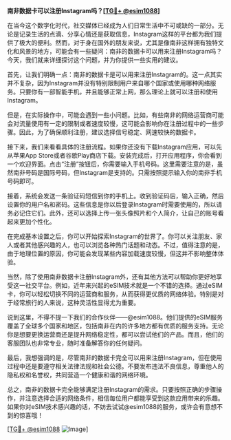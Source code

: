 **南非数据卡可以注册Instagram吗？[[TG💪+ @esim1088](https://t.me/s/esim1088)]**

在当今这个数字化时代，社交媒体已经成为人们日常生活中不可或缺的一部分。无论是记录生活的点滴、分享心情还是获取信息，Instagram这样的平台都为我们提供了极大的便利。然而，对于身在国外的朋友来说，尤其是像南非这样拥有独特文化和风景的地方，可能会有一些疑问：南非的数据卡可以用来注册Instagram吗？今天，我们就来详细探讨这个问题，并为你提供一些实用的建议。

首先，让我们明确一点：南非的数据卡是可以用来注册Instagram的。这一点其实并不复杂，因为Instagram并没有特别限制用户来自哪个国家或使用哪种网络服务。只要你有一部智能手机，并且能够正常上网，那么理论上就可以注册和使用Instagram。

但是，在实际操作中，可能会遇到一些小问题。比如，有些南非的网络运营商可能会对流量使用有一定的限制或者速度较慢，这可能会影响你在注册过程中的一些步骤。因此，为了确保顺利注册，建议选择信号稳定、网速较快的数据卡。

接下来，我们来看看具体的注册流程。如果你还没有下载Instagram应用，可以先从苹果App Store或者谷歌Play商店下载。安装完成后，打开应用程序，你会看到一个欢迎界面。点击“注册”按钮后，你需要输入手机号码。这里需要注意的是，虽然南非号码是国际号码，但Instagram是支持的。只需按照提示输入你的南非手机号码即可。

接着，系统会发送一条验证码短信到你的手机上。收到验证码后，输入正确，然后设置你的用户名和密码。这些信息是你以后登录Instagram时需要使用的，所以请务必记住它们。此外，还可以选择上传一张头像照片和个人简介，让自己的账号看起来更加个性化。

在完成基本设置之后，你可以开始探索Instagram的世界了。你可以关注朋友、家人或者其他感兴趣的人，也可以浏览各种热门话题和动态。不过，值得注意的是，由于地理位置的原因，你可能会发现某些内容加载速度较慢，但这并不影响整体体验。

当然，除了使用南非数据卡注册Instagram外，还有其他方法可以帮助你更好地享受这一社交平台。例如，近年来兴起的eSIM技术就是一个不错的选择。通过eSIM卡，你可以轻松切换不同的运营商和服务，从而获得更优质的网络体验。特别是对于经常旅行的人来说，这种灵活性显得尤为重要。

说到这里，不得不提一下我们的合作伙伴——@esim1088。他们提供的eSIM服务覆盖了全球多个国家和地区，包括南非在内的许多地方都有优质的服务支持。无论你是想要更换运营商还是提升网络稳定性，都可以尝试他们的产品。而且，他们的客服团队也非常专业，随时准备解答你的任何疑问。

最后，我想强调的是，尽管南非的数据卡完全可以用来注册Instagram，但在使用过程中还是要遵守相关法律法规和社会公德。不要发布违法不良信息，尊重他人的隐私权和名誉权，共同营造一个健康和谐的网络环境。

总之，南非的数据卡完全能够满足注册Instagram的需求。只要按照正确的步骤操作，并注意选择合适的网络条件，相信每位用户都能享受到这款应用带来的乐趣。如果你对eSIM技术感兴趣的话，不妨去试试@esim1088的服务，或许会有意想不到的惊喜哦！

[[TG💪+ @esim1088](https://t.me/s/esim1088) ![Image](https://i.postimg.cc/4NQfJmqS/Snipaste-2025-05-13-00-14-12.png)]